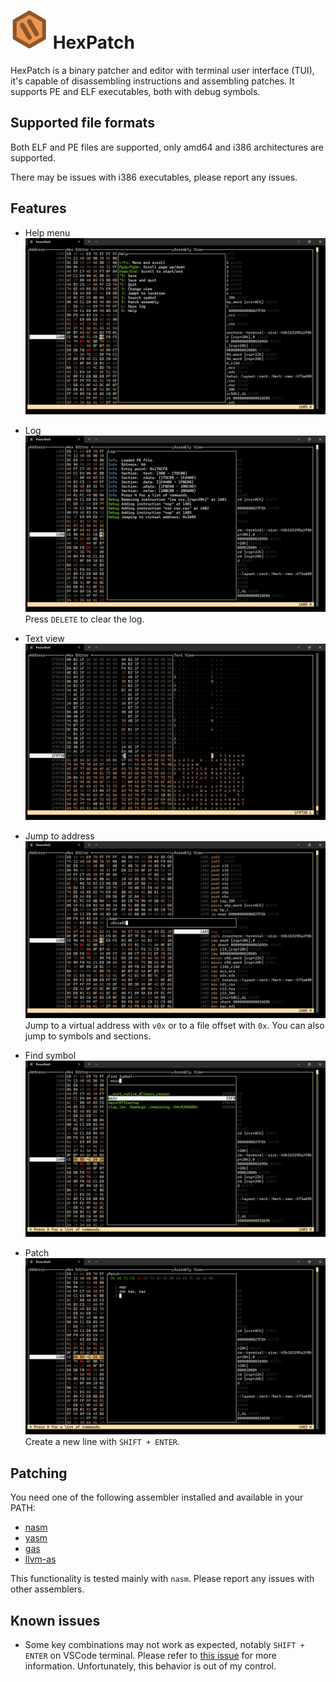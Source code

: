 # ![Logo](./assets/logo.svg) HexPatch

HexPatch is a binary patcher and editor with terminal user interface (TUI), it's capable of disassembling instructions and assembling patches.
It supports PE and ELF executables, both with debug symbols.

## Supported file formats

Both ELF and PE files are supported, only amd64 and i386 architectures are supported.

There may be issues with i386 executables, please report any issues.

## Features

- Help menu
    ![Help menu](./assets/help.png)

- Log
    ![Log](./assets/log.png)
    Press `DELETE` to clear the log.

- Text view
    ![Text view](./assets/text_view.png)

- Jump to address
    ![Jump to address](./assets/jump.png)
    Jump to a virtual address with `v0x` or to a file offset with `0x`. You can also jump to symbols and sections.

- Find symbol
    ![Find symbol](./assets/find_symbol.png)

- Patch
    ![Patch](./assets/patch.png)
    Create a new line with `SHIFT + ENTER`.

## Patching

You need one of the following assembler installed and available in your PATH:

- [nasm](https://www.nasm.us/)
- [yasm](http://yasm.tortall.net/)
- [gas](https://www.gnu.org/software/binutils/)
- [llvm-as](https://llvm.org/docs/CommandGuide/llvm-as.html)

This functionality is tested mainly with `nasm`. Please report any issues with other assemblers.

## Known issues

- Some key combinations may not work as expected, notably `SHIFT + ENTER` on VSCode terminal. Please refer to [this issue](https://github.com/crossterm-rs/crossterm/issues/685) for more information. Unfortunately, this behavior is out of my control.

